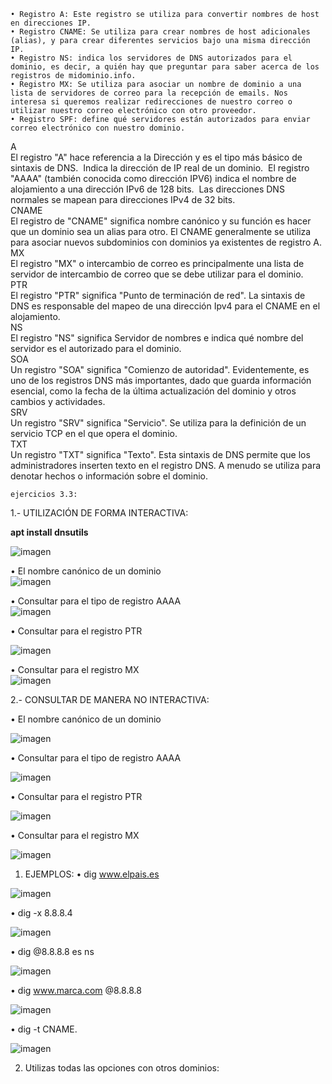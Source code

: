     • Registro A: Este registro se utiliza para convertir nombres de host en direcciones IP.
    • Registro CNAME: Se utiliza para crear nombres de host adicionales (alias), y para crear diferentes servicios bajo una misma dirección IP.
    • Registro NS: indica los servidores de DNS autorizados para el dominio, es decir, a quién hay que preguntar para saber acerca de los registros de midominio.info.
    • Registro MX: Se utiliza para asociar un nombre de dominio a una lista de servidores de correo para la recepción de emails. Nos interesa si queremos realizar redirecciones de nuestro correo o utilizar nuestro correo electrónico con otro proveedor.
    • Registro SPF: define qué servidores están autorizados para enviar correo electrónico con nuestro dominio.

  A  
El registro "A" hace referencia a la Dirección y es el tipo más básico de sintaxis de DNS.  Indica la dirección de IP real de un dominio.  El registro "AAAA" (también conocida como dirección IPV6) indica el nombre de alojamiento a una dirección IPv6 de 128 bits.  Las direcciones DNS normales se mapean para direcciones IPv4 de 32 bits.  
CNAME  
El registro de "CNAME" significa nombre canónico y su función es hacer que un dominio sea un alias para otro. El CNAME generalmente se utiliza para asociar nuevos subdominios con dominios ya existentes de registro A.  
MX  
El registro "MX" o intercambio de correo es principalmente una lista de servidor de intercambio de correo que se debe utilizar para el dominio.  
PTR  
El registro "PTR" significa "Punto de terminación de red". La sintaxis de DNS es responsable del mapeo de una dirección Ipv4 para el CNAME en el alojamiento.  
NS  
El registro "NS" significa Servidor de nombres e indica qué nombre del servidor es el autorizado para el dominio.  
SOA  
Un registro "SOA" significa "Comienzo de autoridad". Evidentemente, es uno de los registros DNS más importantes, dado que guarda información esencial, como la fecha de la última actualización del dominio y otros cambios y actividades.  
SRV  
Un registro "SRV" significa "Servicio". Se utiliza para la definición de un servicio TCP en el que opera el dominio.  
TXT    
Un registro "TXT" significa "Texto". Esta sintaxis de DNS permite que los administradores inserten texto en el registro DNS. A menudo se utiliza para denotar hechos o información sobre el dominio.  


    ejercicios 3.3:

    
1.- UTILIZACIÓN DE FORMA INTERACTIVA:

**apt install dnsutils**

![imagen](https://github.com/user-attachments/assets/2a48c128-3342-41c7-a018-10ccf107517f)

 
  • El nombre canónico de un dominio  
  ![imagen](https://github.com/user-attachments/assets/194eb6db-b23a-4bb8-aaf5-98ac1fb93553)

  • Consultar para el tipo de registro AAAA  
  ![imagen](https://github.com/user-attachments/assets/e27ba25b-2036-4f17-a65e-a81e9cedd276)

  • Consultar para el registro PTR  

  ![imagen](https://github.com/user-attachments/assets/5784145d-ed74-4fcf-ba49-ab309a2db331)

  
  • Consultar para el registro MX  
![imagen](https://github.com/user-attachments/assets/23dcea9d-cf1e-452c-ace3-caaebc75ed68)


2.- CONSULTAR DE MANERA NO INTERACTIVA:

  • El nombre canónico de un dominio

  ![imagen](https://github.com/user-attachments/assets/22ea0e5d-9c6a-4e91-9b88-26df849d5605)

  • Consultar para el tipo de registro AAAA

  ![imagen](https://github.com/user-attachments/assets/7babf7b5-9f6d-4cfd-9088-52f68c67f68b)

  • Consultar para el registro PTR

![imagen](https://github.com/user-attachments/assets/e737efe4-a777-4a7c-a9e0-786430413582)

  
  • Consultar para el registro MX 

  ![imagen](https://github.com/user-attachments/assets/7832c971-c762-44f2-884c-7f8ee99ec489)


  1. EJEMPLOS:
  • dig www.elpais.es

  ![imagen](https://github.com/user-attachments/assets/0cdeb392-4816-473d-ad5f-438a0dd66be1)


  • dig -x 8.8.8.4

  ![imagen](https://github.com/user-attachments/assets/092fb37f-1f2f-4481-97fe-df4eea309d39)


  • dig @8.8.8.8 es ns  

  ![imagen](https://github.com/user-attachments/assets/decda6c7-72f7-48cc-910d-eb41db85d36c)

  • dig www.marca.com @8.8.8.8

  ![imagen](https://github.com/user-attachments/assets/81ad1c38-a996-49c8-943a-4d672fa6ec25)


  • dig  -t CNAME.

  ![imagen](https://github.com/user-attachments/assets/016a4780-ee4f-492b-8d17-c3577f56761a)


2. Utilizas todas las opciones con otros dominios:
